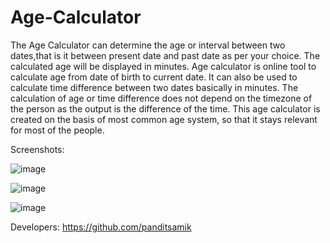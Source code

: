 # Age-Calculator

The Age Calculator can determine the age or interval between two dates,that is it between present date and past date as per your choice. 
The calculated age will be displayed in  minutes.
Age calculator is online tool to calculate age from date of birth to current date. 
It can also be used to calculate time difference between two dates basically in minutes.
The calculation of age or time difference does not depend on the timezone of the person as the output is the difference of the time.
This age calculator is created on the basis of most common age system, so that it stays relevant for most of the people.


Screenshots:

![image](https://user-images.githubusercontent.com/91545371/179367227-c93abf22-96a9-48e3-bb3f-5a4cdda901e7.png)

![image](https://user-images.githubusercontent.com/91545371/179367236-a13199c8-c00f-4fab-91e1-09b536cbe78d.png)

![image](https://user-images.githubusercontent.com/91545371/179367241-bf593c0d-b81b-4cea-a302-d8f40adfb735.png)

Developers:
https://github.com/panditsamik
